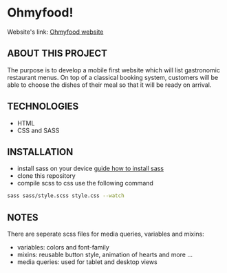 # Ohmyfood!


Website's link: [Ohmyfood website](https://maylisl.github.io/MaylisLaporte_3_17112021/index.html)

## ABOUT THIS PROJECT

The purpose is to develop a mobile first website which will list gastronomic restaurant menus.
On top of a classical booking system, customers will be able to choose the dishes of their meal so that it will be ready on arrival.


## TECHNOLOGIES

* HTML
* CSS and SASS

## INSTALLATION

* install sass on your device [guide how to install sass](https://sass-lang.com/install)
* clone this repository
* compile scss to css use the following command
````bash
sass sass/style.scss style.css --watch
````

## NOTES

There are seperate scss files for media queries, variables and mixins:

* variables: colors and font-family
* mixins: reusable button style, animation of hearts and more ...
* media queries: used for tablet and desktop views

